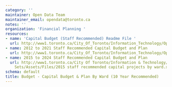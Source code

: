 ```yaml
---
category: ''
maintainer: Open Data Team
maintainer_email: opendata@toronto.ca
notes: ''
organization: 'Financial Planning '
resources:
- name: 'Capital Budget (Staff Recommended) Readme File '
  url: http://www1.toronto.ca/City_Of_Toronto/Information_Technology/Open_Data/Data_Sets/Assets/Files/Capital_Budget_&_Plan_By_Ward_(10_Yr_Recommended)_Readme.xls
- name: 2012 to 2021 Staff Recommended Capital Budget and Plan
  url: http://www1.toronto.ca/City_Of_Toronto/Information_Technology/Open_Data/Data_Sets/Assets/Files/2012-2021_by_Ward_-_Admin_Recommended.xls
- name: 2015 to 2024 Staff Recommended Capital Budget and Plan
  url: http://www1.toronto.ca/City Of Toronto/Information & Technology/Open Data/Data
    Sets/Assets/Files/2015 staff recommended capital projects by ward.xlsx
schema: default
title: Budget - Capital Budget & Plan By Ward (10 Year Recommended)
---
```


